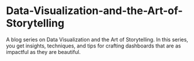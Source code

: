 # Data-Visualization-and-the-Art-of-Storytelling
A blog series on Data Visualization and the Art of Storytelling. In this series, you get insights, techniques, and tips for crafting dashboards that are as impactful as they are beautiful.
